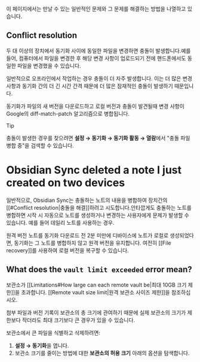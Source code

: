 이 페이지에서는 만날 수 있는 일반적인 문제와 그 문제를 해결하는 방법을 나열하고 있습니다.

## Conflict resolution

두 대 이상의 장치에서 동기화 사이에 동일한 파일을 변경하면 충돌이 발생합니다.예를 들어, 컴퓨터에서 파일을 변경한 후 해당 변경 사항이 업로드되기 전에 핸드폰에서도 동일한 파일을 변경했을 수 있습니다.

일반적으로 오프라인에서 작업하는 경우 충돌이 더 자주 발생합니다. 이는 더 많은 변경 사항과 동기화 간의 더 긴 시간 간격 때문에 더 많은 잠재적인 충돌이 발생하기 때문입니다.

동기화가 파일의 새 버전을 다운로드하고 로컬 버전과 충돌이 발견될때 변경 사항이 Google의 diff-match-patch 알고리즘으로 병합됩니다.

> [!tip]
> 충돌이 발생한 경우를 찾으려면 **설정 → 동기화 → 동기화 활동 → 열람**에서 "충돌 파일 병합 중"을 검색할 수 있습니다.

# Obsidian Sync deleted a note I just created on two devices

일반적으로, Obsidian Sync는 충돌하는 노트의 내용을 병합하여 장치간의 [[#Conflict resolution|충돌을 해결]]하려고 시도합니다.안타깝게도 충돌하는 노트를 병합하면 시작 시 자동으로 노트를 생성하거나 변경하는 사용자에게 문제가 발생할 수 있습니다. 예를 들어 데일리 노트를 사용하는 경우.

원격 버전 노트를 동기화 다운로드 전 2분 미만에 디바이스에 노트가 로컬로 생성되었다면, 동기화는 그 노트를 병합하지 않고 원격 버전을 유지합니다. 여전히 [[File recovery]]를 사용하여 로컬 버전을 복구할 수 있습니다.

## What does the `vault limit exceeded` error mean?

보관소가 [[Limitations#How large can each remote vault be|최대 10GB 크기 제한]]을 초과합니다. [[Remote vault size limit|원격 보관소 사이즈 제한]]을 참조하십시오.

첨부 파일과 버전 기록이 보관소의 총 크기에 관여하기 때문에 실제 보관소의 크기가 제한보다 작더라도 최대 크기보다 큰 경우가 있을 수 있습니다.

보관소에서 큰 파일을 식별하고 삭제하려면:

1. **설정 → 동기화**을 엽니다.
2. 보관소 크기를 줄이는 방법에 대한 **보관소의 허용 크기** 아래의 옵션을 탐색합니다.
